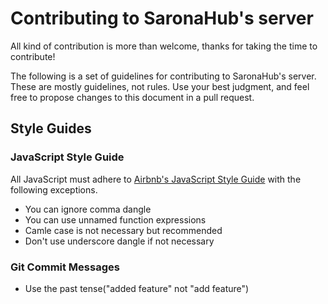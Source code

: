 # Contributing to SaronaHub's server

All kind of contribution is more than welcome, thanks for taking the time to contribute!

The following is a set of guidelines for contributing to SaronaHub's server. These are mostly guidelines, not rules. Use your best judgment, and feel free to propose changes to this document in a pull request.

## Style Guides

### JavaScript Style Guide

All JavaScript must adhere to [Airbnb's JavaScript Style Guide][1] with the following exceptions.

- You can ignore comma dangle
- You can use unnamed function expressions
- Camle case is not necessary but recommended
- Don't use underscore dangle if not necessary

[1]: https://github.com/airbnb/javascript

### Git Commit Messages

- Use the past tense("added feature" not "add feature")
